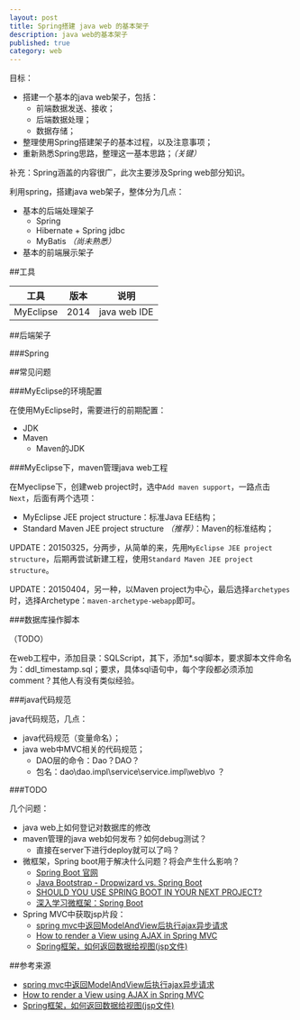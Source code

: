 ```yaml
---
layout: post
title: Spring搭建 java web 的基本架子
description: java web的基本架子
published: true
category: web
---
```


目标：

* 搭建一个基本的java web架子，包括：
	* 前端数据发送、接收；
	* 后端数据处理；
	* 数据存储；
* 整理使用Spring搭建架子的基本过程，以及注意事项；
* 重新熟悉Spring思路，整理这一基本思路；*（关键）*

补充：Spring涵盖的内容很广，此次主要涉及Spring web部分知识。



利用spring，搭建java web架子，整体分为几点：

* 基本的后端处理架子
	* Spring
	* Hibernate + Spring jdbc
	* MyBatis *（尚未熟悉）*
* 基本的前端展示架子


##工具

|工具|版本|说明|
|----|----|----|
|MyEclipse| 2014|java web IDE|





##后端架子






###Spring


















##常见问题


###MyEclipse的环境配置

在使用MyEclipse时，需要进行的前期配置：

* JDK
* Maven
	* Maven的JDK

###MyEclipse下，maven管理java web工程

在Myeclipse下，创建web project时，选中`Add maven support`，一路点击`Next`，后面有两个选项：

* MyEclipse JEE project structure：标准Java EE结构；
* Standard Maven JEE project structure *（推荐）*：Maven的标准结构；

UPDATE：20150325，分两步，从简单的来，先用`MyEclipse JEE project structure`，后期再尝试新建工程，使用`Standard Maven JEE project structure`。

UPDATE：20150404，另一种，以Maven project为中心，最后选择`archetypes`时，选择Archetype：`maven-archetype-webapp`即可。

###数据库操作脚本

（TODO）

在web工程中，添加目录：SQLScript，其下，添加*.sql脚本，要求脚本文件命名为：ddl_timestamp.sql；要求，具体sql语句中，每个字段都必须添加comment？其他人有没有类似经验。

###java代码规范

java代码规范，几点：

* java代码规范（变量命名）；
* java web中MVC相关的代码规范；
	* DAO层的命令：Dao？DAO？
	* 包名：dao\dao.impl\service\service.impl\web\vo ？



###TODO

几个问题：

* java web上如何登记对数据库的修改
* maven管理的java web如何发布？如何debug测试？
	* 直接在server下进行deploy就可以了吗？
* 微框架，Spring boot用于解决什么问题？将会产生什么影响？
	* [Spring Boot 官网][Spring Boot 官网]
	* [Java Bootstrap - Dropwizard vs. Spring Boot][Java Bootstrap - Dropwizard vs. Spring Boot]
	* [SHOULD YOU USE SPRING BOOT IN YOUR NEXT PROJECT?][SHOULD YOU USE SPRING BOOT IN YOUR NEXT PROJECT?]
	* [深入学习微框架：Spring Boot][深入学习微框架：Spring Boot]
* Spring MVC中获取jsp片段：
	* [spring mvc中返回ModelAndView后执行ajax异步请求][spring mvc中返回ModelAndView后执行ajax异步请求]
	* [How to render a View using AJAX in Spring MVC][How to render a View using AJAX in Spring MVC]
	* [Spring框架，如何返回数据给视图(jsp文件)][Spring框架，如何返回数据给视图(jsp文件)]





##参考来源


* [spring mvc中返回ModelAndView后执行ajax异步请求][spring mvc中返回ModelAndView后执行ajax异步请求]
* [How to render a View using AJAX in Spring MVC][How to render a View using AJAX in Spring MVC]
* [Spring框架，如何返回数据给视图(jsp文件)][Spring框架，如何返回数据给视图(jsp文件)]








[NingG]:    http://ningg.github.com  "NingG"

[深入学习微框架：Spring Boot]:							http://www.infoq.com/cn/articles/microframeworks1-spring-boot
[SHOULD YOU USE SPRING BOOT IN YOUR NEXT PROJECT?]:		http://steveperkins.com/use-spring-boot-next-project/
[Java Bootstrap - Dropwizard vs. Spring Boot]:			http://blog.takipi.com/java-bootstrap-dropwizard-vs-spring-boot/
[Spring Boot 官网]:										http://projects.spring.io/spring-boot/
[spring mvc中返回ModelAndView后执行ajax异步请求]:		http://blog.csdn.net/cdnsa/article/details/21167789
[How to render a View using AJAX in Spring MVC]:		http://stackoverflow.com/questions/4816080/how-to-render-a-view-using-ajax-in-spring-mvc
[Spring框架，如何返回数据给视图(jsp文件)]:				http://blog.csdn.net/lee353086/article/details/8620470







